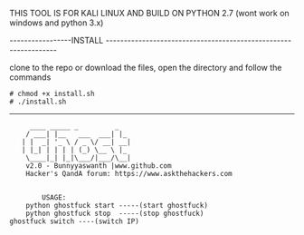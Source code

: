 THIS TOOL IS FOR KALI LINUX AND BUILD ON PYTHON 2.7 (wont work on windows and python 3.x)



-----------------INSTALL ----------------------------------------------------------------

clone to the repo or download the files, open the directory and follow the commands
	
	# chmod +x install.sh
	# ./install.sh



-----------------------------------------------------------------------------------------

         ____ _____ _         _   
        / ___| |__   ___  ___| |_
       | |  _| '_ \ / _ \/ __| __|
       | |_| | | | | (_) \__ \ |_
        \____|_| |_|\___/|___/\__|
        v2.0 - Bunnyyaswanth |www.github.com
        Hacker's QandA forum: https://www.askthehackers.com

        
        	USAGE:
        python ghostfuck start -----(start ghostfuck)
        python ghostfuck stop  -----(stop ghostfuck) 
	ghostfuck switch ----(switch IP)

